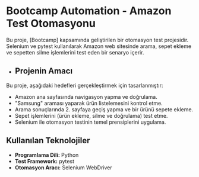 # Bootcamp Automation - Amazon Test Otomasyonu

Bu proje, [Bootcamp] kapsamında geliştirilen bir otomasyon test projesidir. Selenium ve pytest kullanılarak Amazon web sitesinde arama, sepet ekleme ve sepetten silme işlemlerini test eden bir senaryo içerir.

- ## Projenin Amacı
Bu proje, aşağıdaki hedefleri gerçekleştirmek için tasarlanmıştır:
- Amazon ana sayfasında navigasyon yapma ve doğrulama.
- "Samsung" araması yaparak ürün listelemesini kontrol etme.
- Arama sonuçlarında 2. sayfaya geçiş yapma ve bir ürünü sepete ekleme.
- Sepet işlemlerini (ürün ekleme, silme ve doğrulama) test etme.
- Selenium ile otomasyon testinin temel prensiplerini uygulama.

## Kullanılan Teknolojiler
- **Programlama Dili:** Python
- **Test Framework:** pytest
- **Otomasyon Aracı:** Selenium WebDriver
